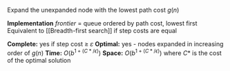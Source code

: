 Expand the unexpanded node with the lowest path cost $g(n)$

**Implementation**
*frontier* = queue ordered by path cost, lowest first
Equivalent to [[Breadth-first search]] if step costs are equal

**Complete:** yes if step cost ≥ 𝜀
**Optimal:** yes - nodes expanded in increasing order of $g(n)$
**Time:** $O(b^{1+(C*/\epsilon)})$
**Space:** $O(b^{1+(C*/\epsilon)})$
where $C*$ is the cost of the optimal solution
